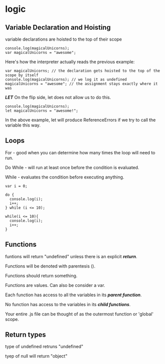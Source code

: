 # logic
  
## Variable Declaration and Hoisting
  
variable declarations are hoisted to the top of their scope
  
```
console.log(magicalUnicorns);
var magicalUnicorns = "awesome";
```
Here's how the interpreter actually reads the previous example:
```
var magicalUnicorns; // the declaration gets hoisted to the top of the scope by itself
console.log(magicalUnicorns); // we log it as undefined
magicalUnicorns = "awesome"; // the assignment stays exactly where it was
```
***LET***
On the flip side, let does not allow us to do this.
```
console.log(magicalUnicorns); 
let magicalUnicorns = "awesome!";
```
In the above example, let will produce ReferenceErrors if we try to call the variable this way.


  
## Loops
For - good when you can determine how many times the loop will need to run.

Do While - will run at least once before the condition is evaluated.

While - evaluates the condition before executing anything.

```
var i = 0;

do {
  console.log(i);
  i++;
} while (i <= 10);

while(i <= 10){
  console.log(i);
  i++;
}
```
## Functions
  
funtions will return "undefined" unless there is an explicit ***return***.

Functions will be denoted with parentesis (). 

Functions should return something.

Functions are values. Can also be consider a var.

Each function has access to all the variables in its ***parent function***.

No function has access to the variables in its ***child functions***.

Your entire .js file can be thought of as the outermost function or 'global' scope.

## Return types

type of undefined retruns "undefined"

tyep of null will return "object"

